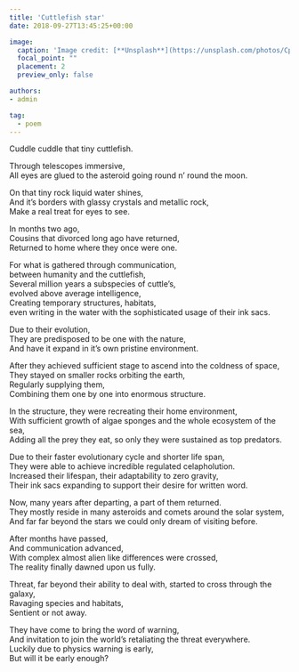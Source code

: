 ```yaml
---
title: 'Cuttlefish star'
date: 2018-09-27T13:45:25+00:00

image:
  caption: 'Image credit: [**Unsplash**](https://unsplash.com/photos/CpkOjOcXdUY)'
  focal_point: ""
  placement: 2
  preview_only: false

authors:
- admin

tag:
  - poem
---
```

Cuddle cuddle that tiny cuttlefish.

Through telescopes immersive,  
All eyes are glued to the asteroid going round n’ round the moon.  

On that tiny rock liquid water shines,  
And it’s borders with glassy crystals and metallic rock,  
Make a real treat for eyes to see.  

In months two ago,  
Cousins that divorced long ago have returned,  
Returned to home where they once were one.  

For what is gathered through communication,  
between humanity and the cuttlefish,  
Several million years a subspecies of cuttle’s,  
evolved above average intelligence,  
Creating temporary structures, habitats,  
even writing in the water with the sophisticated usage of their ink sacs.  

Due to their evolution,  
They are predisposed to be one with the nature,  
And have it expand in it’s own pristine environment.  

After they achieved sufficient stage to ascend into the coldness of space,  
They stayed on smaller rocks orbiting the earth,  
Regularly supplying them,  
Combining them one by one into enormous structure.  

In the structure, they were recreating their home environment,  
With sufficient growth of algae sponges and the whole ecosystem of the sea,  
Adding all the prey they eat, so only they were sustained as top predators.  

Due to their faster evolutionary cycle and shorter life span,  
They were able to achieve incredible regulated celapholution.  
Increased their lifespan, their adaptability to zero gravity,  
Their ink sacs expanding to support their desire for written word.  

Now, many years after departing, a part of them returned.  
They mostly reside in many asteroids and comets around the solar system,  
And far far beyond the stars we could only dream of visiting before.  

After months have passed,  
And communication advanced,  
With complex almost alien like differences were crossed,  
The reality finally dawned upon us fully.  

Threat, far beyond their ability to deal with, started to cross through the galaxy,  
Ravaging species and habitats,  
Sentient or not away.  

They have come to bring the word of warning,  
And invitation to join the world’s retaliating the threat everywhere.  
Luckily due to physics warning is early,  
But will it be early enough?  